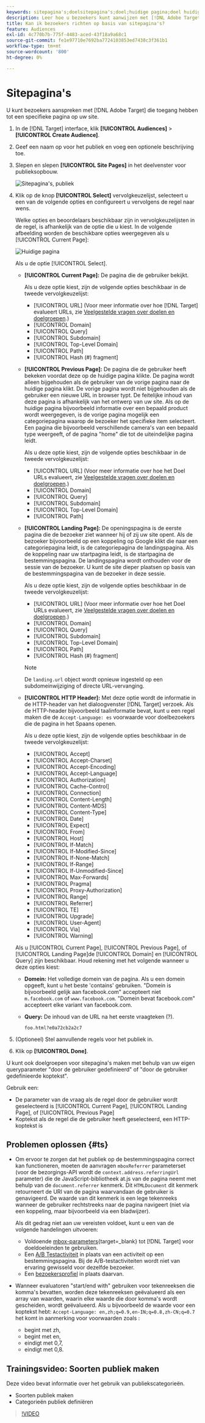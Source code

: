 ```yaml
---
keywords: sitepagina's;doelsitepagina's;doel;huidige pagina;doel huidige pagina;vorige pagina;doel vorige pagina;landingspagina;doel landingspagina;http header
description: Leer hoe u bezoekers kunt aanwijzen met [!DNL Adobe Target] die zich op een specifieke pagina op uw site bevinden.
title: Kan ik bezoekers richten op basis van sitepagina's?
feature: Audiences
exl-id: 4c770b7b-775f-4483-aced-43f18a9a68c1
source-git-commit: fe1e97710e7692ba7724103853ed7438c3f361b1
workflow-type: tm+mt
source-wordcount: '800'
ht-degree: 0%

---
```


# Sitepagina&#39;s

U kunt bezoekers aanspreken met [!DNL Adobe Target] die toegang hebben tot een specifieke pagina op uw site.

1. In de [!DNL Target] interface, klik **[!UICONTROL Audiences]** > **[!UICONTROL Create Audience]**.
1. Geef een naam op voor het publiek en voeg een optionele beschrijving toe.
1. Slepen en slepen **[!UICONTROL Site Pages]** in het deelvenster voor publieksopbouw.

   ![Sitepagina&#39;s, publiek](assets/target_site_pages.png)

1. Klik op de knop **[!UICONTROL Select]** vervolgkeuzelijst, selecteert u een van de volgende opties en configureert u vervolgens de regel naar wens.

   Welke opties en beoordelaars beschikbaar zijn in vervolgkeuzelijsten in de regel, is afhankelijk van de optie die u kiest. In de volgende afbeelding worden de beschikbare opties weergegeven als u [!UICONTROL Current Page]:

   ![Huidige pagina](assets/current-page.png)

   Als u de optie [!UICONTROL Select].

   * **[!UICONTROL Current Page]:** De pagina die de gebruiker bekijkt.

     Als u deze optie kiest, zijn de volgende opties beschikbaar in de tweede vervolgkeuzelijst:

      * [!UICONTROL URL] (Voor meer informatie over hoe [!DNL Target] evalueert URLs, zie [Veelgestelde vragen over doelen en doelgroepen](/help/main/c-target/c-troubleshooting-targets-and-audiences/troubleshooting-targets-and-audiences.md).)
      * [!UICONTROL Domain]
      * [!UICONTROL Query]
      * [!UICONTROL Subdomain]
      * [!UICONTROL Top-Level Domain]
      * [!UICONTROL Path]
      * [!UICONTROL Hash (#) fragment]

   * **[!UICONTROL Previous Page]:** De pagina die de gebruiker heeft bekeken voordat deze op de huidige pagina klikte. De pagina wordt alleen bijgehouden als de gebruiker van de vorige pagina naar de huidige pagina klikt. De vorige pagina wordt niet bijgehouden als de gebruiker een nieuwe URL in browser typt. De feitelijke inhoud van deze pagina is afhankelijk van het ontwerp van uw site. Als op de huidige pagina bijvoorbeeld informatie over een bepaald product wordt weergegeven, is de vorige pagina mogelijk een categoriepagina waarop de bezoeker het specifieke item selecteert. Een pagina die bijvoorbeeld verschillende camera&#39;s van een bepaald type weergeeft, of de pagina &quot;home&quot; die tot de uiteindelijke pagina leidt.

     Als u deze optie kiest, zijn de volgende opties beschikbaar in de tweede vervolgkeuzelijst:

      * [!UICONTROL URL] (Voor meer informatie over hoe het Doel URLs evalueert, zie [Veelgestelde vragen over doelen en doelgroepen](/help/main/c-target/c-troubleshooting-targets-and-audiences/troubleshooting-targets-and-audiences.md).)
      * [!UICONTROL Domain]
      * [!UICONTROL Query]
      * [!UICONTROL Subdomain]
      * [!UICONTROL Top-Level Domain]
      * [!UICONTROL Path]

   * **[!UICONTROL Landing Page]:** De openingspagina is de eerste pagina die de bezoeker ziet wanneer hij of zij uw site opent. Als de bezoeker bijvoorbeeld op een koppeling op Google klikt die naar een categoriepagina leidt, is de categoriepagina de landingspagina. Als de koppeling naar uw startpagina leidt, is de startpagina de bestemmingspagina. De landingspagina wordt onthouden voor de sessie van de bezoeker. U kunt de site dieper plaatsen op basis van de bestemmingspagina van de bezoeker in deze sessie.

     Als u deze optie kiest, zijn de volgende opties beschikbaar in de tweede vervolgkeuzelijst:

      * [!UICONTROL URL] (Voor meer informatie over hoe het Doel URLs evalueert, zie [Veelgestelde vragen over doelen en doelgroepen](/help/main/c-target/c-troubleshooting-targets-and-audiences/troubleshooting-targets-and-audiences.md).)
      * [!UICONTROL Domain]
      * [!UICONTROL Query]
      * [!UICONTROL Subdomain]
      * [!UICONTROL Top-Level Domain]
      * [!UICONTROL Path]
      * [!UICONTROL Hash (#) fragment]

     >[!NOTE]
     >
     >De `landing.url` object wordt opnieuw ingesteld op een subdomeinwijziging of directe URL-vervanging.

   * **[!UICONTROL HTTP Header]:** Met deze optie wordt de informatie in de HTTP-header van het dialoogvenster [!DNL Target] verzoek. Als de HTTP-header bijvoorbeeld taalinformatie bevat, kunt u een regel maken die de `Accept-Language: es` voorwaarde voor doelbezoekers die de pagina in het Spaans openen.

     Als u deze optie kiest, zijn de volgende opties beschikbaar in de tweede vervolgkeuzelijst:

      * [!UICONTROL Accept]
      * [!UICONTROL Accept-Charset]
      * [!UICONTROL Accept-Encoding]
      * [!UICONTROL Accept-Language]
      * [!UICONTROL Authorization]
      * [!UICONTROL Cache-Control]
      * [!UICONTROL Connection]
      * [!UICONTROL Content-Length]
      * [!UICONTROL Content-MDS]
      * [!UICONTROL Content-Type]
      * [!UICONTROL Date]
      * [!UICONTROL Expect]
      * [!UICONTROL From]
      * [!UICONTROL Host]
      * [!UICONTROL If-Match]
      * [!UICONTROL If-Modified-Since]
      * [!UICONTROL If-None-Match]
      * [!UICONTROL If-Range]
      * [!UICONTROL If-Unmodified-Since]
      * [!UICONTROL Max-Forwards]
      * [!UICONTROL Pragma]
      * [!UICONTROL Proxy-Authorization]
      * [!UICONTROL Range]
      * [!UICONTROL Referrer]
      * [!UICONTROL TE]
      * [!UICONTROL Upgrade]
      * [!UICONTROL User-Agent]
      * [!UICONTROL Via]
      * [!UICONTROL Warning]

   Als u [!UICONTROL Current Page], [!UICONTROL Previous Page], of [!UICONTROL Landing Page]de [!UICONTROL Domain] en [!UICONTROL Query] zijn beschikbaar. Houd rekening met het volgende wanneer u deze opties kiest:

   * **Domein:** Het volledige domein van de pagina. Als u een domein opgeeft, kunt u het beste &#39;contains&#39; gebruiken. &quot;Domein is bijvoorbeeld gelijk aan facebook.com&quot; accepteert niet `m.facebook.com` of `www.facebook.com`. &quot;Domein bevat facebook.com&quot; accepteert elke variant van facebook.com.
   * **Query:** De inhoud van de URL na het eerste vraagteken (?).

     `foo.html?e0a72cb2a2c7`

1. (Optioneel) Stel aanvullende regels voor het publiek in.
1. Klik op **[!UICONTROL Done]**.

U kunt ook doelgroepen voor sitepagina&#39;s maken met behulp van uw eigen queryparameter &quot;door de gebruiker gedefinieerd&quot; of &quot;door de gebruiker gedefinieerde koptekst&quot;.

Gebruik een:

* De parameter van de vraag als de regel door de gebruiker wordt geselecteerd is [!UICONTROL Current Page], [!UICONTROL Landing Page], of [!UICONTROL Previous Page]
* Koptekst als de regel die de gebruiker heeft geselecteerd, een HTTP-koptekst is

## Problemen oplossen {#ts}

* Om ervoor te zorgen dat het publiek op de bestemmingspagina correct kan functioneren, moeten de aanvragen `mboxReferrer` parameterset (voor de bezorgings-API wordt de `context.address.referringUrl` parameter) die de JavaScript-bibliotheek at.js van de pagina neemt met behulp van de `document.referrer` kenmerk. Dit `HTMLDocument` dit kenmerk retourneert de URI van de pagina waarvandaan de gebruiker is genavigeerd. De waarde van dit kenmerk is een lege tekenreeks wanneer de gebruiker rechtstreeks naar de pagina navigeert (niet via een koppeling, maar bijvoorbeeld via een bladwijzer).

  Als dit gedrag niet aan uw vereisten voldoet, kunt u een van de volgende handelingen uitvoeren:

   * Voldoende [mbox-parameters](https://experienceleague.adobe.com/docs/target-dev/developer/client-side/global-mbox/pass-parameters-to-global-mbox.html?lang=nl-NL){target=_blank} tot [!DNL Target] voor doeldoeleinden te gebruiken.
   * Een [A/B Testactiviteit](/help/main/c-activities/t-test-ab/test-ab.md) in plaats van een activiteit op een bestemmingspagina. Bij de A/B-testactiviteiten wordt niet van ervaring gewisseld voor dezelfde bezoeker.
   * Een [bezoekersprofiel](/help/main/c-target/c-audiences/c-target-rules/visitor-profile.md) in plaats daarvan.

* Wanneer evaluatoren &quot;start/end with&quot; gebruiken voor tekenreeksen die komma&#39;s bevatten, worden deze tekenreeksen geëvalueerd als een array van waarden, waarin elke waarde die door komma&#39;s wordt gescheiden, wordt geëvalueerd. Als u bijvoorbeeld de waarde voor een koptekst hebt: `Accept-Language: en,zh;q=0.9,en-IN;q=0.8,zh-CN;q=0.7` het komt in aanmerking voor voorwaarden zoals :
   * begint met zh,
   * begint met en,
   * eindigt met 0,7,
   * eindigt met 0,8.

## Trainingsvideo: Soorten publiek maken

Deze video bevat informatie over het gebruik van publiekscategorieën.

* Soorten publiek maken
* Categorieën publiek definiëren

>[!VIDEO](https://video.tv.adobe.com/v/17392)

